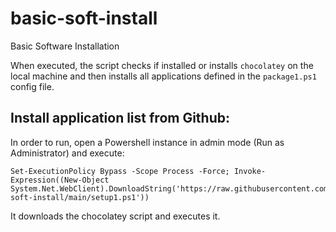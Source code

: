 # basic-soft-install
Basic Software Installation

When executed, the script checks if installed or installs `chocolatey` on the local machine and then installs all applications defined in the `package1.ps1` config file.

## Install application list from Github:
In order to run, open a Powershell instance in admin mode (Run as Administrator) and execute:

```console
Set-ExecutionPolicy Bypass -Scope Process -Force; Invoke-Expression((New-Object System.Net.WebClient).DownloadString('https://raw.githubusercontent.com/lde100/basic-soft-install/main/setup1.ps1'))
```

It downloads the chocolatey script and executes it.

